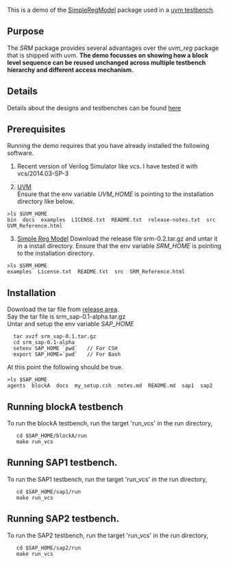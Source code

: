 This is a demo of the [SimpleRegModel](https://github.com/Juniper/simple_reg_model) package used in a [uvm testbench](http://accellera.org/downloads/standards/uvm).  

## Purpose
The *SRM* package provides several advantages over the *uvm_reg* package that is shipped with uvm. **The demo focusses on showing how a block level sequence can be reused unchanged across multiple testbench hierarchy and different access mechanism.**

## Details
Details about the designs and testbenches can be found [here](http://github.com/sanjeevs/srm_sap/wiki)

## Prerequisites
Running the demo requires that you have already installed the following software.  
1. Recent version of Verilog Simulator like vcs. I have tested it with vcs/2014.03-SP-3

2. [UVM](http://accellera.org/downloads/standards/uvm)  
Ensure that the env variable *UVM_HOME* is pointing to the installation directory like below.
```
>ls $UVM_HOME
bin  docs  examples  LICENSE.txt  README.txt  release-notes.txt  src  UVM_Reference.html

```

3. [Simple Reg Model](https://github.com/Juniper/simple_reg_model/releases)
Download the release file srm-0.2.tar.gz and untar it in a install directory.
Ensure that the env variable *SRM_HOME* is pointing to the installation directory. 
```
>ls $SRM_HOME
examples  License.txt  README.txt  src  SRM_Reference.html

```

## Installation
Download the tar file from  [release area](https://github.com/sanjeevs/srm_sap/releases).  
Say the tar file is srm_sap-0.1-alpha.tar.gz  
Untar and setup the env variable *SAP_HOME*

```
  tar xvzf srm_sap-0.1.tar.gz
  cd srm_sap-0.1-alpha
  setenv SAP_HOME `pwd`   // For CSH
  export SAP_HOME=`pwd`   // For Bash
```
At this point the following should be true.
```
>ls $SAP_HOME
agents  blockA  docs  my_setup.csh  notes.md  README.md  sap1  sap2

```

## Running blockA testbench
To run the blockA testbench, run the target 'run_vcs' in the run directory,
```
   cd $SAP_HOME/blockA/run
   make run_vcs
```

## Running SAP1 testbench.
To run the SAP1 testbench, run the target 'run_vcs' in the run directory,
```
   cd $SAP_HOME/sap1/run
   make run_vcs
```

## Running SAP2 testbench.
To run the SAP2 testbench, run the target 'run_vcs' in the run directory,
```
   cd $SAP_HOME/sap2/run
   make run_vcs
```


